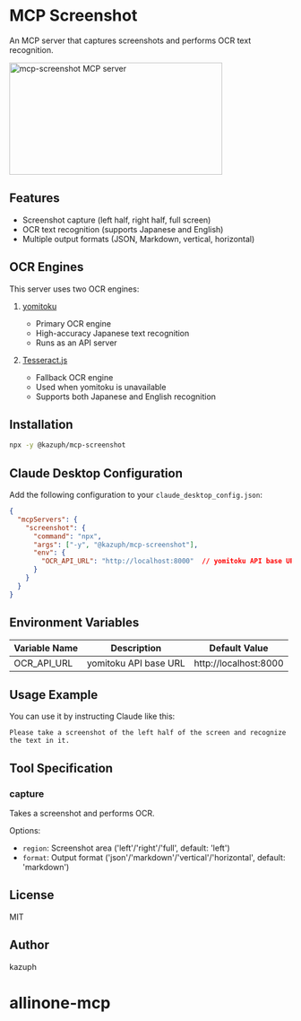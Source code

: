 # MCP Screenshot

An MCP server that captures screenshots and performs OCR text recognition.

<a href="https://glama.ai/mcp/servers/vcnmmaejv8"><img width="380" height="200" src="https://glama.ai/mcp/servers/vcnmmaejv8/badge" alt="mcp-screenshot MCP server" /></a>

## Features

- Screenshot capture (left half, right half, full screen)
- OCR text recognition (supports Japanese and English)
- Multiple output formats (JSON, Markdown, vertical, horizontal)

## OCR Engines

This server uses two OCR engines:

1. [yomitoku](https://github.com/kazuph/yomitoku)
   - Primary OCR engine
   - High-accuracy Japanese text recognition
   - Runs as an API server

2. [Tesseract.js](https://github.com/naptha/tesseract.js)
   - Fallback OCR engine
   - Used when yomitoku is unavailable
   - Supports both Japanese and English recognition

## Installation

```bash
npx -y @kazuph/mcp-screenshot
```

## Claude Desktop Configuration

Add the following configuration to your `claude_desktop_config.json`:

```json
{
  "mcpServers": {
    "screenshot": {
      "command": "npx",
      "args": ["-y", "@kazuph/mcp-screenshot"],
      "env": {
        "OCR_API_URL": "http://localhost:8000"  // yomitoku API base URL
      }
    }
  }
}
```

## Environment Variables

| Variable Name | Description | Default Value |
|--------------|-------------|---------------|
| OCR_API_URL | yomitoku API base URL | http://localhost:8000 |

## Usage Example

You can use it by instructing Claude like this:

```
Please take a screenshot of the left half of the screen and recognize the text in it.
```

## Tool Specification

### capture

Takes a screenshot and performs OCR.

Options:
- `region`: Screenshot area ('left'/'right'/'full', default: 'left')
- `format`: Output format ('json'/'markdown'/'vertical'/'horizontal', default: 'markdown')

## License

MIT

## Author

kazuph
# allinone-mcp
